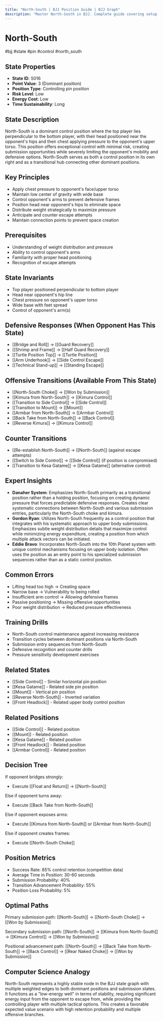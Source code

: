 ```yaml
---
title: "North-South | BJJ Position Guide | BJJ Graph"
description: "Master North-South in BJJ. Complete guide covering setup, control, escapes, and transitions. Success rate: 85%."
---
```




<!-- Schema Markup for SEO -->
<script type="application/ld+json">
{
  "@context": "https://schema.org",
  "@type": "HowTo",
  "name": "How to Use North-South in BJJ",
  "description": "Complete guide to executing techniques and transitions from North-South.",
  "step": [
    {
      "@type": "HowToStep",
      "name": "Execute North-South Choke",
      "text": "From this position, execute North-South Choke to transition to Won by Submission.",
      "position": 1
    },
    {
      "@type": "HowToStep",
      "name": "Execute Kimura from North-South",
      "text": "From this position, execute Kimura from North-South to transition to Kimura Control.",
      "position": 2
    },
    {
      "@type": "HowToStep",
      "name": "Execute Transition to Side Control",
      "text": "From this position, execute Transition to Side Control to transition to Side Control.",
      "position": 3
    },
    {
      "@type": "HowToStep",
      "name": "Execute Transition to Mount",
      "text": "From this position, execute Transition to Mount to transition to Mount.",
      "position": 4
    },
    {
      "@type": "HowToStep",
      "name": "Execute Armbar from North-South",
      "text": "From this position, execute Armbar from North-South to transition to Armbar Control.",
      "position": 5
    },
    {
      "@type": "HowToStep",
      "name": "Execute Back Take from North-South",
      "text": "From this position, execute Back Take from North-South to transition to Back Control.",
      "position": 6
    }
  ],
  "tool": [
    "BJJ Gi or No-Gi attire",
    "Training partner",
    "Mat space"
  ],
  "totalTime": "PT5M"
}
</script>
<script type="application/ld+json">
{
  "@context": "https://schema.org",
  "@type": "BreadcrumbList",
  "itemListElement": [
    {
      "@type": "ListItem",
      "position": 1,
      "name": "Home",
      "item": "https://bjjgraph.com/"
    },
    {
      "@type": "ListItem",
      "position": 2,
      "name": "Positions",
      "item": "https://bjjgraph.com/positions/"
    },
    {
      "@type": "ListItem",
      "position": 3,
      "name": "North-South",
      "item": "https://bjjgraph.com/positions/north-south"
    }
  ]
}
</script>



<script type="application/ld+json">
{
  "@context": "https://schema.org",
  "@type": "WebPage",
  "name": "North-South",
  "description": "Master North-South in BJJ. Complete guide covering setup, control, escapes, and transitions. Success rate: 85%.",
  "url": "https://bjjgraph.com/positions/north-south",
  "isPartOf": {
    "@type": "WebSite",
    "name": "BJJ Graph",
    "url": "https://bjjgraph.com"
  }
}
</script>

# North-South
#bjj #state #pin #control #north_south

## State Properties
- **State ID**: S016
- **Point Value**: 3 (Dominant position)
- **Position Type**: Controlling pin position
- **Risk Level**: Low
- **Energy Cost**: Low
- **Time Sustainability**: Long

## State Description
North-South is a dominant control position where the top player lies perpendicular to the bottom player, with their head positioned near the opponent's hips and their chest applying pressure to the opponent's upper torso. This position offers exceptional control with minimal risk, creating submission opportunities while severely limiting the opponent's mobility and defensive options. North-South serves as both a control position in its own right and as a transitional hub connecting other dominant positions.

## Key Principles
- Apply chest pressure to opponent's face/upper torso
- Maintain low center of gravity with wide base
- Control opponent's arms to prevent defensive frames
- Position head near opponent's hips to eliminate space
- Distribute weight strategically to maximize pressure
- Anticipate and counter escape attempts
- Maintain connection points to prevent space creation

## Prerequisites
- Understanding of weight distribution and pressure
- Ability to control opponent's arms
- Familiarity with proper head positioning
- Recognition of escape attempts

## State Invariants
- Top player positioned perpendicular to bottom player
- Head near opponent's hip line
- Chest pressure on opponent's upper torso
- Wide base with feet spread
- Control of opponent's arm(s)

## Defensive Responses (When Opponent Has This State)
- [[Bridge and Roll]] → [[Guard Recovery]]
- [[Shrimp and Frame]] → [[Half Guard Recovery]]
- [[Turtle Position Top]] → [[Turtle Position]]
- [[Arm Underhook]] → [[Side Control Escape]]
- [[Technical Stand-up]] → [[Standing Escape]]

## Offensive Transitions (Available From This State)
- [[North-South Choke]] → [[Won by Submission]]
- [[Kimura from North-South]] → [[Kimura Control]]
- [[Transition to Side Control]] → [[Side Control]]
- [[Transition to Mount]] → [[Mount]]
- [[Armbar from North-South]] → [[Armbar Control]]
- [[Back Take from North-South]] → [[Back Control]]
- [[Reverse Kimura]] → [[Kimura Control]]

## Counter Transitions
- [[Re-establish North-South]] → [[North-South]] (against escape attempts)
- [[Switch to Side Control]] → [[Side Control]] (if position is compromised)
- [[Transition to Kesa Gatame]] → [[Kesa Gatame]] (alternative control)

## Expert Insights
- **Danaher System**: Emphasizes North-South primarily as a transitional position rather than a holding position, focusing on creating dynamic pressure that forces predictable defensive responses. Creates clear systematic connections between North-South and various submission entries, particularly the North-South choke and kimura.
- **Gordon Ryan**: Utilizes North-South frequently as a control position that integrates with his systematic approach to upper body submissions. Emphasizes subtle weight distribution details that maximize control while minimizing energy expenditure, creating a position from which multiple attack vectors can be initiated.
- **Eddie Bravo**: Incorporates North-South into the 10th Planet system with unique control mechanisms focusing on upper body isolation. Often uses the position as an entry point to his specialized submission sequences rather than as a static control position.

## Common Errors
- Lifting head too high → Creating space
- Narrow base → Vulnerability to being rolled
- Insufficient arm control → Allowing defensive frames
- Passive positioning → Missing offensive opportunities
- Poor weight distribution → Reduced pressure effectiveness

## Training Drills
- North-South control maintenance against increasing resistance
- Transition cycles between dominant positions via North-South
- Submission entry sequences from North-South
- Defensive recognition and counter drills
- Pressure sensitivity development exercises

## Related States
- [[Side Control]] - Similar horizontal pin position
- [[Kesa Gatame]] - Related side pin position
- [[Mount]] - Vertical pin position
- [[Reverse North-South]] - Inverted variation
- [[Front Headlock]] - Related upper body control position


## Related Positions

- [[Side Control]] - Related position
- [[Mount]] - Related position
- [[Kesa Gatame]] - Related position
- [[Front Headlock]] - Related position
- [[Armbar Control]] - Related position

## Decision Tree
If opponent bridges strongly:
- Execute [[Float and Return]] → [[North-South]]

Else if opponent turns away:
- Execute [[Back Take from North-South]]

Else if opponent exposes arms:
- Execute [[Kimura from North-South]] or [[Armbar from North-South]]

Else if opponent creates frames:
- Execute [[North-South Choke]]

## Position Metrics
- Success Rate: 85% control retention (competition data)
- Average Time in Position: 30-60 seconds
- Submission Probability: 40%
- Transition Advancement Probability: 55%
- Position Loss Probability: 5%

## Optimal Paths
Primary submission path:
[[North-South]] → [[North-South Choke]] → [[Won by Submission]]

Secondary submission path:
[[North-South]] → [[Kimura from North-South]] → [[Kimura Control]] → [[Won by Submission]]

Positional advancement path:
[[North-South]] → [[Back Take from North-South]] → [[Back Control]] → [[Rear Naked Choke]] → [[Won by Submission]]

## Computer Science Analogy
North-South represents a highly stable node in the BJJ state graph with multiple weighted edges to both dominant positions and submission states. It functions as a "low-energy well" in terms of stability, requiring significant energy input from the opponent to escape from, while providing the controlling player with multiple tactical options. This creates a favorable expected value scenario with high retention probability and multiple offensive branches.
